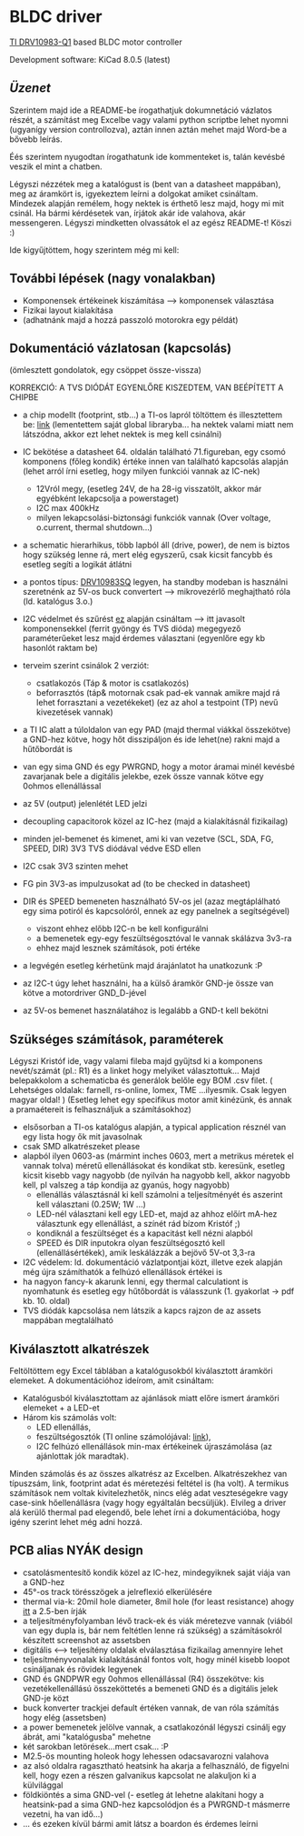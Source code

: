 # BLDC driver
 [TI DRV10983-Q1](https://www.ti.com/product/DRV10983-Q1/) based BLDC motor controller

 Development software: KiCad 8.0.5 (latest)

 ## *Üzenet*

 Szerintem majd ide a README-be írogathatjuk dokumnetáció vázlatos részét,
 a számítást meg Excelbe vagy valami python scriptbe lehet nyomni
 (ugyanígy version controllozva), aztán innen aztán mehet majd Word-be a bővebb leírás.

 Éés szerintem nyugodtan írogathatunk ide kommenteket is, talán kevésbé veszik
 el mint a chatben.

 Légyszi nézzétek meg a katalógust is (bent van a datasheet mappában), meg az áramkört is,
 igyekeztem leírni a dolgokat amiket csináltam. Mindezek alapján remélem, hogy nektek is érthető lesz majd, hogy mi mit csinál.
 Ha bármi kérdésetek van, írjátok akár ide valahova, akár messengeren. Légyszi mindketten olvassátok el az egész README-t!
 Köszi :)

 Ide kigyűjtöttem, hogy szerintem még mi kell:

 ## További lépések (nagy vonalakban)

  - Komponensek értékeinek kiszámítása --> komponensek választása
  - Fizikai layout kialakítása
  - (adhatnánk majd a hozzá passzoló motorokra egy példát)

## Dokumentáció vázlatosan (kapcsolás)
(ömlesztett gondolatok, egy csöppet össze-vissza)

KORREKCIÓ: A TVS DIÓDÁT EGYENLŐRE KISZEDTEM, VAN BEÉPÍTETT A CHIPBE
  
  - a chip modellt (footprint, stb...) a
  TI-os lapról töltöttem és illesztettem be: [link](https://vendor.ultralibrarian.com/TI/embedded/?gpn=DRV10983-Q1&package=PWP&pin=24&sid=&c=0)
  (lementettem saját global libraryba... ha nektek valami miatt nem látszódna, akkor
  ezt lehet nektek is meg kell csinálni)
  - IC bekötése a datasheet 64. oldalán található 71.figureban, egy csomó komponens (főleg kondik) értéke innen van
  található kapcsolás alapján (lehet arról írni esetleg, hogy milyen funkciói vannak
  az IC-nek)
    - 12Vról megy, (esetleg 24V, de ha 28-ig visszatölt, akkor már egyébként lekapcsolja a powerstaget)
    - I2C max 400kHz
    - milyen lekapcsolási-biztonsági funkciók vannak (Over voltage, o.current, thermal shutdown...)
  - a schematic hierarhikus, több lapból áll (drive, power), de nem is biztos hogy szükség lenne rá, mert elég egyszerű,
  csak kicsit fancybb és esetleg segíti a logikát átlátni
  - a pontos típus: [DRV10983SQ](https://www.ti.com/product/DRV10983-Q1/part-details/DRV10983SQPWPRQ1) legyen, ha standby modeban is 
  használni szeretnénk az 5V-os buck convertert --> mikrovezérlő meghajtható róla (ld. katalógus 3.o.)
  - I2C védelmet és szűrést [ez](https://www.we-online.com/components/media/o734709v410%20ANP121a%20%20Filter%20and%20surge%20protection%20for%20I2C%20Bus%20EN.pdf)
  alapján csináltam --> itt javasolt komponensekkel (ferrit gyöngy és TVS dióda) megegyező paraméterűeket lesz majd érdemes választani
  (egyenlőre egy kb hasonlót raktam be)
  - terveim szerint csinálok 2 verziót:
    - csatlakozós (Táp & motor is csatlakozós)
    - beforrasztós (táp& motornak csak pad-ek vannak amikre majd rá lehet forrasztani a vezetékeket)
    (ez az ahol a testpoint (TP) nevű kivezetések vannak)
  - a TI IC alatt a túloldalon van egy PAD (majd thermal viákkal összekötve) a GND-hez kötve, hogy hőt disszipáljon
  és ide lehet(ne) rakni majd a hűtőbordát is
  - van egy sima GND és egy PWRGND, hogy a motor áramai minél kevésbé zavarjanak bele a digitális jelekbe, ezek össze vannak kötve egy 0ohmos ellenállással
  - az 5V (output) jelenlétét LED jelzi
  - decoupling capacitorok közel az IC-hez (majd a kialakításnál fizikailag)
  - minden jel-bemenet és kimenet, ami ki van vezetve (SCL, SDA, FG, SPEED, DIR) 3V3 TVS diódával védve ESD ellen
  - I2C csak 3V3 szinten mehet
  - FG pin 3V3-as impulzusokat ad (to be checked in datasheet)
  - DIR és SPEED bemeneten használható 5V-os jel (azaz megtáplálható egy sima potiról és kapcsolóról, ennek az egy panelnek a segítségével)
    - viszont ehhez előbb I2C-n be kell konfigurálni
    - a bemenetek egy-egy feszültségosztóval le vannak skálázva 3v3-ra
    - ehhez majd lesznek számítások, poti értéke
  - a legvégén esetleg kérhetünk majd árajánlatot ha unatkozunk :P

  - az I2C-t úgy lehet használni, ha a külső áramkör GND-je össze van kötve a motordriver GND_D-jével
  - az 5V-os bemenet használatához is legalább a GND-t kell bekötni


  ## Szükséges számítások, paraméterek
  Légyszi Kristóf ide, vagy valami fileba majd gyűjtsd ki a komponens nevét/számát (pl.: R1) és a linket hogy melyiket választottuk...
  Majd belepakkolom a schematicba és generálok belőle egy BOM .csv filet.
  ( Lehetséges oldalak: farnell, rs-online, lomex, TME ...ilyesmik. Csak legyen magyar oldal! )
  (Esetleg lehet egy specifikus motor amit kinézünk, és annak a pramaétereit is felhasználjuk a számításokhoz)

  - elsősorban a TI-os katalógus alapján, a typical application résznél van egy lista hogy ők mit javasolnak
  - csak SMD alkatrészeket please
  - alapból ilyen 0603-as (mármint inches 0603, mert a metrikus méretek el vannak tolva) méretű ellenállásokat és kondikat stb. keresünk,
  esetleg kicsit kisebb vagy nagyobb (de nyilván ha nagyobb kell, akkor nagyobb kell, pl valszeg a táp kondija az gyanús, hogy nagyobb)
    - ellenállás választásnál ki kell számolni a teljesítményét és aszerint kell választani (0.25W; 1W ...)
    - LED-nél választani kell egy LED-et, majd az ahhoz előírt mA-hez választunk egy ellenállást, a színét rád bízom Kristóf ;)
    - kondiknál a feszültséget és a kapacitást kell nézni alapból
    - SPEED és DIR inputokra olyan feszültségosztó kell (ellenállásértékek), amik leskálázzák a bejövő 5V-ot 3,3-ra
  - I2C védelem: ld. dokumentáció vázlatpontjai közt, illetve ezek alapján még újra számíthatók a felhúzó ellenállások értékei is
  - ha nagyon fancy-k akarunk lenni, egy thermal calculationt is nyomhatunk és esetleg egy hűtőbordát is válasszunk (1. gyakorlat -> pdf kb. 10. oldal)
  - TVS diódák kapcsolása nem látszik a kapcs rajzon de az assets mappában megtalálható

  ## Kiválasztott alkatrészek
  Feltöltöttem egy Excel táblában a katalógusokból kiválasztott áramköri elemeket. A dokumentációhoz ideírom, amit csináltam:

  - Katalógusból kiválasztottam az ajánlások miatt előre ismert áramköri elemeket + a LED-et
  - Három kis számolás volt:
    - LED ellenállás,
    - feszültségosztók (TI online számolójával: [link](https://www.ti.com/download/kbase/volt/volt_div3.htm)),
    - I2C felhúzó ellenállások min-max értékeinek újraszámolása (az ajánlottak jók maradtak).

  Minden számolás és az összes alkatrész az Excelben. Alkatrészekhez van típuszsám, link, footprint adat és méretezési feltétel is (ha volt).
  A termikus számítások nem voltak kivitelezhetők, nincs elég adat veszteségekre vagy case-sink hőellenállásra (vagy hogy egyáltalán becsüljük).
  Elvileg a driver alá kerülő thermal pad elegendő, bele lehet írni a dokumentációba, hogy igény szerint lehet még adni hozzá.

  ## PCB alias NYÁK design
  - csatolásmentesítő kondik közel az IC-hez, mindegyiknek saját viája van a GND-hez
  - 45°-os track törésszögek a jelreflexió elkerülésére
  - thermal via-k: 20mil hole diameter, 8mil hole (for least resistance) ahogy [itt](https://www.ti.com/lit/an/slva959b/slva959b.pdf) a 2.5-ben írják
  - a teljesítményfolyamban lévő track-ek és viák méretezve vannak (viából van egy dupla is, bár nem feltétlen lenne rá szükség) 
  a számításokról készített screenshot az assetsben
  - digitális <--> teljesítény oldalak elválasztása fizikailag amennyire lehet
  - teljesítményvonalak kialakításánál fontos volt, hogy minél kisebb loopot csináljanak és rövidek legyenek
  - GND és GNDPWR egy 0ohmos ellenállással (R4) összekötve: kis vezetékellenállású összeköttetés a bemeneti GND és a digitális jelek
  GND-je közt
  - buck konverter trackjei default értéken vannak, de van róla számítás hogy elég (assetsben)
  - a power bemenetek jelölve vannak, a csatlakozónál légyszi csinálj egy ábrát, ami "katalógusba" mehetne
  - két sarokban letörések...mert csak... :P 
  - M2.5-ös mounting holeok hogy lehessen odacsavarozni valahova
  - az alsó oldalra ragasztható heatsink ha akarja a felhasználó, de figyelni kell,
  hogy ezen a részen galvanikus kapcsolat ne alakuljon ki a külvilággal
  - földkiöntés a sima GND-vel
  (- esetleg át lehetne alakítani hogy a heatsink-pad a sima GND-hez kapcsolódjon és a PWRGND-t másmerre vezetni, ha van idő...)
  - ... és ezeken kívül bármi amit látsz a boardon és érdemes leírni


